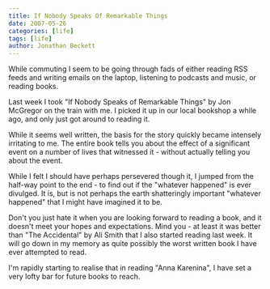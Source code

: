 ```yaml
---
title: If Nobody Speaks Of Remarkable Things
date: 2007-05-26
categories: [life]
tags: [life]
author: Jonathan Beckett
---
```


While commuting I seem to be going through fads of either reading RSS feeds and writing emails on the laptop, listening to podcasts and music, or reading books.

Last week I took "If Nobody Speaks of Remarkable Things" by Jon McGregor on the train with me. I picked it up in our local bookshop a while ago, and only just got around to reading it.

While it seems well written, the basis for the story quickly became intensely irritating to me. The entire book tells you about the effect of a significant event on a number of lives that witnessed it - without actually telling you about the event.

While I felt I should have perhaps persevered though it, I jumped from the half-way point to the end - to find out if the "whatever happened" is ever divulged. It is, but is not perhaps the earth shatteringly important "whatever happened" that I might have imagined it to be.

Don't you just hate it when you are looking forward to reading a book, and it doesn't meet your hopes and expectations. Mind you - at least it was better than "The Accidental" by Ali Smith that I also started reading last week. It will go down in my memory as quite possibly the worst written book I have ever attempted to read.

I'm rapidly starting to realise that in reading "Anna Karenina", I have set a very lofty bar for future books to reach.